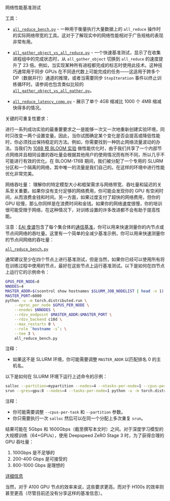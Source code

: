 网络性能基准测试

工具：

- [`all_reduce_bench.py`](all_reduce_bench.py) - 一种用于衡量执行大量数据上的 `all_reduce` 操作时的实际网络带宽的工具。这对于了解现实中的网络性能相对于广告规格的表现非常有用。

- [`all_gather_object_vs_all_reduce.py`](all_gather_object_vs_all_reduce.py) - 一个快速基准测试，显示了在收集进程组中的完成状态时，从 `all_gather_object` 切换到 `all_reduce` 的速度提升了 23 倍。例如，当实现某种所有进程都完成的标志时使用此技术。这种技巧通常用于同步 GPUs 在不同迭代数上可能完成的任务——这适用于跨多个 DP（数据并行）通道的推理，或者当需要同步 `StopIteration` 事件以终止训练循环时。请参阅也包含类似比较的 [`all_gather_object_vs_all_gather.py`](./all_gather_object_vs_all_gather.py)。

- [`all_reduce_latency_comp.py`](all_reduce_latency_comp.py) - 展示了单个 4GB 缩减比 1000 个 4MB 缩减快得多的情况。


关键的可重复性要求：

进行一系列成功实验的最重要要求之一是能够一次又一次地重新创建实验环境，同时只改变一两个设置变量。因此，当你试图确定某个变化是否会提高或降低性能时，你必须找出保持稳定的方法。例如，你需要找到一种防止网络流量波动的办法。当我们为 [108B 预 BLOOM 实验](https://github.com/bigscience-workshop/bigscience/tree/master/train/tr8-104B-wide) 做性能优化时，由于我们共享了一个内部节点网络并且相同设置的吞吐量会根据其他用户的使用情况而有所不同，所以几乎不可能进行有效的优化。在 BLOOM-176B 期间，我们被分配了一个专用的 SLURM 分区和一个隔离的网络，其中唯一的流量是我们自己的。在这样的环境中进行性能优化非常完美。

网络吞吐量：
理解你的特定模型大小和框架需求与网络带宽、吞吐量和延迟的关系至关重要。如果你没有支付足够的网络费用，你可能会发现你的 GPU 有空闲时间，从而浪费金钱和时间。另一方面，如果过度支付了超快的网络费用，但你的 GPU 较慢，那么你同样是在浪费时间和金钱。如果你的网络速度很慢，你的培训很可能受限于网络，在这种情况下，对训练设置的许多改进都不会有助于提高性能。

注意：[EAI 食谱](https://github.com/EleutherAI/cookbook)包含了每个集合体的[通信基准](https://github.com/EleutherAI/cookbook/tree/main/benchmarks/communication)，你可以用来快速测量你的内节点或节点间网络的吞吐量。这里有一个简单的全减少基准示例，你可以用来快速测量你的节点间网络的吞吐量：

[`all_reduce_bench.py`](all_reduce_bench.py)

通常建议至少在四个节点上进行基准测试，但是当然，如果你已经可以使用所有将在训练过程中使用的节点，最好在这些节点上运行基准测试。以下是如何在四节点上运行它的示例命令：

```bash
GPUS_PER_NODE=8
NNODES=4
MASTER_ADDR=$(scontrol show hostnames $SLURM_JOB_NODELIST | head -n 1)
MASTER_PORT=6000
python -u -m torch.distributed.run \
    --nproc_per_node $GPUS_PER_NODE \
    --nnodes $NNODES \
    --rdzv_endpoint $MASTER_ADDR:$MASTER_PORT \
    --rdzv_backend c10d \
    --max_restarts 0 \
    --role `hostname -s`: \
    --tee 3 \
    all_reduce_bench.py
```

注释：
- 如果这不是 SLURM 环境，你可能需要调整 `MASTER_ADDR` 以匹配排名 0 的主机名。

以下是如何在 SLURM 环境下运行上述命令的示例：
```bash
salloc --partition=mypartition --nodes=4 --ntasks-per-node=1 --cpus-per-task=48 --gres=gpu:8 --time=1:00:00 bash
srun --gres=gpu:8 --nodes=4 --tasks-per-node=1 python -u -m torch.distributed.run --nproc_per_node=8 --nnodes 4 --rdzv_endpoint $(scontrol show hostnames $SLURM_JOB_NODELIST | head -n 1):6000 --rdzv_backend c10d all_reduce_bench.py
```

注释：
- 你可能需要调整 `--cpus-per-task` 和 `--partition` 参数。
- 你只需要执行一次 `salloc` 然后可以在同一个分配上多次重复 `srun`。

结果可能在 5Gbps 和 1600Gbps（截至撰写本文时）之间。对于深度学习模型的大规模训练（64+GPUs），使用 Deepspeed ZeRO Stage 3 时，为了获得合理的 GPU 吞吐量：

1. 100Gbps 是不足够的
2. 200-400 Gbps 是可接受的
3. 800-1000 Gbps 是理想的

[详细信息](https://github.com/microsoft/DeepSpeed/issues/2928#issuecomment-1463041491)

当然，对于 A100 GPU 节点的效率来说，这些要求更高，而对于 H100s 的效率则甚至更高（尽管目前还没有分享这样的基准信息）。